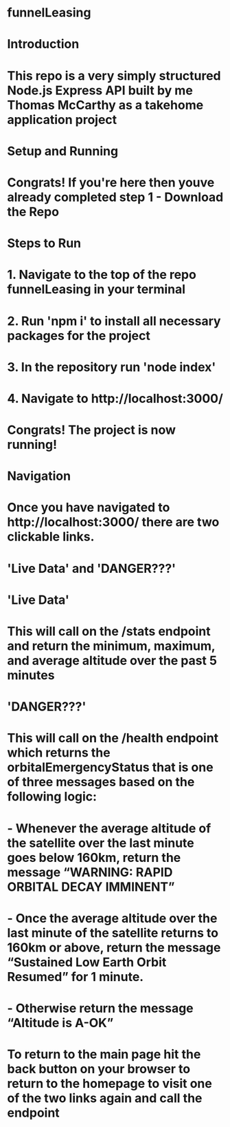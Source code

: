 # funnelLeasing
# Introduction
# This repo is a very simply structured Node.js Express API built by me Thomas McCarthy as a takehome application project
# 
#
#
# Setup and Running
# Congrats! If you're here then youve already completed step 1 - Download the Repo
# Steps to Run
# 1. Navigate to the top of the repo funnelLeasing in your terminal
# 2. Run 'npm i' to install all necessary packages for the project
# 3. In the repository run 'node index'
# 4. Navigate to http://localhost:3000/
# Congrats! The project is now running!
#
# Navigation
# Once you have navigated to http://localhost:3000/ there are two clickable links.
# 'Live Data' and 'DANGER???'

# 'Live Data'
# This will call on the /stats endpoint and return the minimum, maximum, and average altitude over the past 5 minutes

# 'DANGER???'
# This will call on the /health endpoint which returns the orbitalEmergencyStatus that is one of three messages based on the following logic:
#   - Whenever the average altitude of the satellite over the last minute goes below 160km, return the message “WARNING: RAPID ORBITAL DECAY IMMINENT”
#   - Once the average altitude over the last minute of the satellite returns to 160km or above, return the message “Sustained Low Earth Orbit Resumed” for 1 minute.
#   - Otherwise return the message “Altitude is A-OK”

# To return to the main page hit the back button on your browser to return to the homepage to visit one of the two links again and call the endpoint